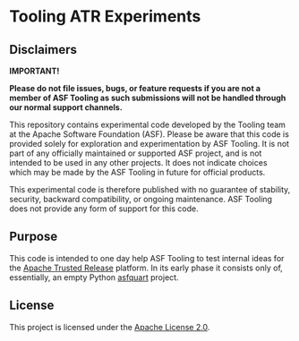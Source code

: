 # Tooling ATR Experiments

## Disclaimers

**IMPORTANT!**

**Please do not file issues, bugs, or feature requests if you are not a member of ASF Tooling as such submissions will not be handled through our normal support channels.**

This repository contains experimental code developed by the Tooling team at the Apache Software Foundation (ASF). Please be aware that this code is provided solely for exploration and experimentation by ASF Tooling. It is not part of any officially maintained or supported ASF project, and is not intended to be used in any other projects. It does not indicate choices which may be made by the ASF Tooling in future for official products.

This experimental code is therefore published with no guarantee of stability, security, backward compatibility, or ongoing maintenance. ASF Tooling does not provide any form of support for this code.

## Purpose

This code is intended to one day help ASF Tooling to test internal ideas for the [Apache Trusted Release](https://github.com/apache/tooling-docs/blob/main/apache-trusted-release/requirements.md) platform. In its early phase it consists only of, essentially, an empty Python [asfquart](https://github.com/apache/infrastructure-asfquart) project.

## License

This project is licensed under the [Apache License 2.0](LICENSE).
